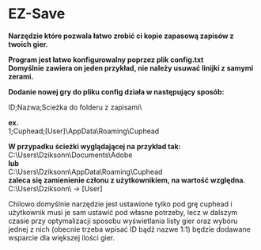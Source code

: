 
# EZ-Save

**Narzędzie które pozwala łatwo zrobić ci kopie zapasową zapisów z twoich gier.**

**Program jest łatwo konfigurowalny poprzez plik config.txt\
Domyślnie zawiera on jeden przykład, nie należy usuwać linijki z samymi zerami.**

**Dodanie nowej gry do pliku config działa w następujący sposób:**

ID;Nazwa;Scieżka do folderu z zapisami\

**ex.**\
1;Cuphead;[User]\AppData\Roaming\Cuphead

**W przypadku ścieżki wyglądającej na przykład tak:**
C:\Users\Dziksonn\Documents\Adobe\
**lub**\
C:\Users\Dziksonn\AppData\Roaming\Cuphead \
**zaleca się zamienienie członu z użytkownikiem, na wartość względna.**\
C:\Users\Dziksonn\ -> [User]


Chilowo domyślnie narzędzie jest ustawione tylko pod grę cuphead i użytkownik musi je sam ustawić pod własne potrzeby, lecz w dalszym czasie przy optymalizacji sposobu wyświetlania listy gier oraz wybóru jednej z nich (obecnie trzeba wpisać ID bądź nazwe 1:1) będzie dodawane wsparcie dla większej ilości gier.

